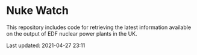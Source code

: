 # Nuke Watch

This repository includes code for retrieving the latest information available on the output of EDF nuclear power plants in the UK.

Last updated: 2021-04-27 23:11